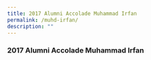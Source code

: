 ```yaml
---
title: 2017 Alumni Accolade Muhammad Irfan
permalink: /muhd-irfan/
description: ""
---
```


### 2017 Alumni Accolade Muhammad Irfan